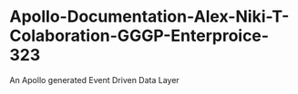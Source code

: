 # Apollo-Documentation-Alex-Niki-T-Colaboration-GGGP-Enterproice-323
An Apollo generated Event Driven Data Layer
